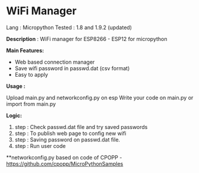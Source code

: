 # WiFi Manager

Lang   : Micropython 
Tested : 1.8 and 1.9.2 (updated)

<b>Description</b> : WiFi manager for ESP8266 - ESP12 for micropython 

<b>Main Features:  </b>

- Web based connection manager 
- Save wifi password in passwd.dat (csv format) 
- Easy to apply 

<b>Usage : </b>

Upload main.py and networkconfig.py on esp 
Write your code on main.py or import from main.py 

<b>Logic: </b>
1. step : Check passwd.dat file and try saved passwords
2. step : To publish web page to config new wifi 
3. step : Saving password on passwd.dat file. 
4. step : Run user code 

**networkconfig.py based on code of CPOPP - https://github.com/cpopp/MicroPythonSamples
